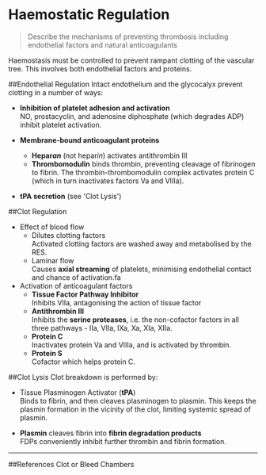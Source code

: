 # Haemostatic Regulation
> Describe the mechanisms of preventing thrombosis including endothelial factors and natural anticoagulants

Haemostasis must be controlled to prevent rampant clotting of the vascular tree. This involves both endothelial factors and proteins.

##Endothelial Regulation
Intact endothelium and the glycocalyx prevent clotting in a number of ways:
* **Inhibition of platelet adhesion and activation**  
NO, prostacyclin, and adenosine diphosphate (which degrades ADP) inhibit platelet activation.


* **Membrane-bound anticoagulant proteins**  
    * **Hepar*an*** (not hepar*in*) activates antithrombin III
    * **Thrombomodulin** binds thrombin, preventing cleavage of fibrinogen to fibrin. The thrombin-thrombomodulin complex activates protein C (which in turn inactivates factors Va and VIIIa).


* **tPA secretion** (see 'Clot Lysis')

##Clot Regulation
* Effect of blood flow
    * Dilutes clotting factors  
    Activated clotting factors are washed away and metabolised by the RES.
    * Laminar flow  
    Causes **axial streaming** of platelets, minimising endothelial contact and chance of activation.fa
* Activation of anticoagulant factors
    * **Tissue Factor Pathway Inhibitor**  
    Inhibits VIIa, antagonising the action of tissue factor
    * **Antithrombin III**  
    Inhibits the **serine proteases**, i.e. the non-cofactor factors in all three pathways - IIa, VIIa, IXa, Xa, XIa, XIIa.    
    * **Protein C**  
    Inactivates protein Va and VIIIa, and is activated by thrombin.
    * **Protein S**  
    Cofactor which helps protein C.


##Clot Lysis
Clot breakdown is performed by:
* Tissue Plasminogen Activator (**tPA**)  
Binds to fibrin, and then cleaves plasminogen to plasmin. This keeps the plasmin formation in the vicinity of the clot, limiting systemic spread of plasmin.

* **Plasmin** cleaves fibrin into **fibrin degradation products**  
FDPs conveniently inhibit further thrombin and fibrin formation.

---
##References
Clot or Bleed
Chambers